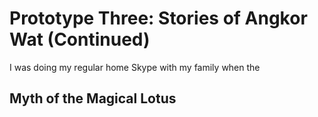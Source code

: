 
# Prototype Three: Stories of Angkor Wat (Continued) 
I was doing my regular home Skype with my family when the 

## Myth of the Magical Lotus

